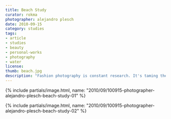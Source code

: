 ```yaml
---
title: Beach Study
curator: rokma
photographer: alejandro plesch
date: 2010-09-15
category: studies
tags:
- article
- studies
- beauty
- personal-works
- photography
- water
license:
thumb: beach.jpg
description: "Fashion photography is constant research. It's taming the unseen. Provoke emotions. Here is a study with model Widika Sidmore."
---
```


{% include partials/image.html, name: "2010/09/100915-photographer-alejandro-plesch-beach-study-01" %}

{% include partials/image.html, name: "2010/09/100915-photographer-alejandro-plesch-beach-study-02" %}
